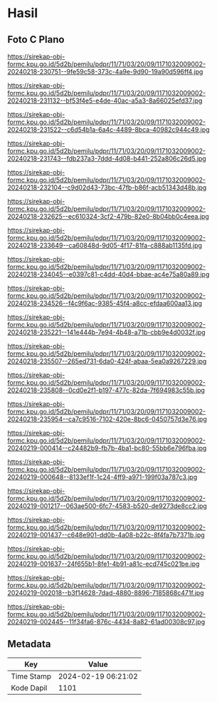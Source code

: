 # Hasil

## Foto C Plano

https://sirekap-obj-formc.kpu.go.id/5d2b/pemilu/pdpr/11/71/03/20/09/1171032009002-20240218-230751--9fe59c58-373c-4a9e-9d90-19a90d596ff4.jpg

https://sirekap-obj-formc.kpu.go.id/5d2b/pemilu/pdpr/11/71/03/20/09/1171032009002-20240218-231132--bf53f4e5-e4de-40ac-a5a3-8a66025efd37.jpg

https://sirekap-obj-formc.kpu.go.id/5d2b/pemilu/pdpr/11/71/03/20/09/1171032009002-20240218-231522--c6d54b1a-6a4c-4489-8bca-40982c944c49.jpg

https://sirekap-obj-formc.kpu.go.id/5d2b/pemilu/pdpr/11/71/03/20/09/1171032009002-20240218-231743--fdb237a3-7ddd-4d08-b441-252a806c26d5.jpg

https://sirekap-obj-formc.kpu.go.id/5d2b/pemilu/pdpr/11/71/03/20/09/1171032009002-20240218-232104--c9d02d43-73bc-47fb-b86f-acb51343d48b.jpg

https://sirekap-obj-formc.kpu.go.id/5d2b/pemilu/pdpr/11/71/03/20/09/1171032009002-20240218-232625--ec610324-3cf2-479b-82e0-8b04bb0c4eea.jpg

https://sirekap-obj-formc.kpu.go.id/5d2b/pemilu/pdpr/11/71/03/20/09/1171032009002-20240218-233649--ca60848d-9d05-4f17-81fa-c888ab1135fd.jpg

https://sirekap-obj-formc.kpu.go.id/5d2b/pemilu/pdpr/11/71/03/20/09/1171032009002-20240218-234045--e0397c81-c4dd-40d4-bbae-ac4e75a80a89.jpg

https://sirekap-obj-formc.kpu.go.id/5d2b/pemilu/pdpr/11/71/03/20/09/1171032009002-20240218-234526--f4c9f6ac-9385-45f4-a8cc-efdaa600aa13.jpg

https://sirekap-obj-formc.kpu.go.id/5d2b/pemilu/pdpr/11/71/03/20/09/1171032009002-20240218-235221--141e444b-7e94-4b48-a71b-cbb9e4d0032f.jpg

https://sirekap-obj-formc.kpu.go.id/5d2b/pemilu/pdpr/11/71/03/20/09/1171032009002-20240218-235507--265ed731-6da0-424f-abaa-5ea0a9267229.jpg

https://sirekap-obj-formc.kpu.go.id/5d2b/pemilu/pdpr/11/71/03/20/09/1171032009002-20240218-235808--0cd0e2f1-b197-477c-82da-7f694983c55b.jpg

https://sirekap-obj-formc.kpu.go.id/5d2b/pemilu/pdpr/11/71/03/20/09/1171032009002-20240218-235954--ca7c9516-7102-420e-8bc6-0450757d3e76.jpg

https://sirekap-obj-formc.kpu.go.id/5d2b/pemilu/pdpr/11/71/03/20/09/1171032009002-20240219-000414--c24482b9-fb7b-4ba1-bc80-55bb6e796fba.jpg

https://sirekap-obj-formc.kpu.go.id/5d2b/pemilu/pdpr/11/71/03/20/09/1171032009002-20240219-000648--8133ef1f-1c24-4ff9-a971-199f03a787c3.jpg

https://sirekap-obj-formc.kpu.go.id/5d2b/pemilu/pdpr/11/71/03/20/09/1171032009002-20240219-001217--063ae500-6fc7-4583-b520-de9273de8cc2.jpg

https://sirekap-obj-formc.kpu.go.id/5d2b/pemilu/pdpr/11/71/03/20/09/1171032009002-20240219-001437--c648e901-dd0b-4a08-b22c-8f4fa7b7371b.jpg

https://sirekap-obj-formc.kpu.go.id/5d2b/pemilu/pdpr/11/71/03/20/09/1171032009002-20240219-001637--24f655b1-8fe1-4b91-a81c-ecd745c021be.jpg

https://sirekap-obj-formc.kpu.go.id/5d2b/pemilu/pdpr/11/71/03/20/09/1171032009002-20240219-002018--b3f14628-7dad-4880-8896-7185868c471f.jpg

https://sirekap-obj-formc.kpu.go.id/5d2b/pemilu/pdpr/11/71/03/20/09/1171032009002-20240219-002445--11f34fa6-876c-4434-8a82-61ad00308c97.jpg


## Metadata

| Key        | Value               |
| ---------- | ------------------- |
| Time Stamp | 2024-02-19 06:21:02 |
| Kode Dapil | 1101                |



